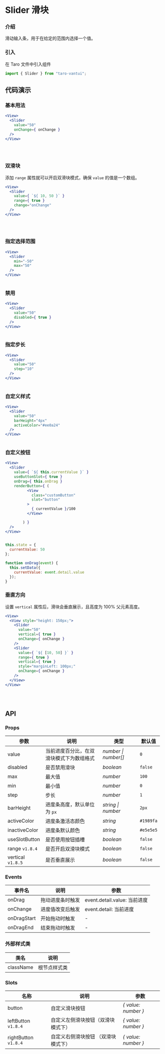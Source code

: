 # Slider 滑块

### 介绍

滑动输入条，用于在给定的范围内选择一个值。

### 引入

在 Taro 文件中引入组件

```js
import { Slider } from "taro-vantui"; 
```

## 代码演示

### 基本用法

```jsx
<View>
  <Slider
    value="50"
    onChange={ onChange }
  />
</View>
 
```

```js
 
```

### 双滑块

添加 `range` 属性就可以开启双滑块模式，确保 `value` 的值是一个数组。

```jsx
<View>
  <Slider
    value={ `${ 10, 50 }` }
    range={ true }
    change="onChange"
  />
</View>
 
```

```js
 
```

### 指定选择范围

```jsx
<View>
  <Slider
    min="-50"
    max="50"
  />
</View>
 
```

### 禁用

```jsx
<View>
  <Slider
    value="50"
    disabled={ true }
  />
</View>
 
```

### 指定步长

```jsx
<View>
  <Slider
    value="50"
    step="10"
  />
</View>
 
```

### 自定义样式

```jsx
<View>
  <Slider
    value="50"
    barHeight="4px"
    activeColor="#ee0a24"
  />
</View>
 
```

### 自定义按钮

```jsx
<View>
  <Slider
    value={ `${ this.currentValue }` }
    useButtonSlot={ true }
    onDrag={ this.onDrag }
    renderButton={ (
          <View
            class="customButton"
            slot="button"
          >
            { currentValue }/100
          </View>

        ) }
  />
</View>
 
```

```js
this.state = {
  currentValue: 50
};

function onDrag(event) {
  this.setData({
    currentValue: event.detail.value
  });
} 
```

### 垂直方向

设置 `vertical` 属性后，滑块会垂直展示，且高度为 100% 父元素高度。

```jsx
<View>
  <View style="height: 150px;">
    <Slider
      value="50"
      vertical={ true }
      onChange={ onChange }
    />
    <Slider
      value={ `${ [10, 50] }` }
      range={ true }
      vertical={ true }
      style="marginLeft: 100px;"
      onChange={ onChange }
    />
  </View>
</View>
 
```

```js
 
```

## API

### Props

| 参数 | 说明 | 类型 | 默认值 |
| --- | --- | --- | --- |
| value | 当前进度百分比，在双滑块模式下为数组格式 | _number \| number[]_ | `0` |
| disabled | 是否禁用滑块 | _boolean_ | `false` |
| max | 最大值 | _number_ | `100` |
| min | 最小值 | _number_ | `0` |
| step | 步长 | _number_ | `1` |
| barHeight | 进度条高度，默认单位为 `px` | _string \| number_ | `2px` |
| activeColor | 进度条激活态颜色 | _string_ | `#1989fa` |
| inactiveColor | 进度条默认颜色 | _string_ | `#e5e5e5` |
| useSlotButton | 是否使用按钮插槽 | _boolean_ | `false` |
| range `v1.8.4` | 是否开启双滑块模式 | _boolean_ | `false` |
| vertical `v1.8.5` | 是否垂直展示 | _boolean_ | `false` |

### Events

| 事件名          | 说明             | 参数                         |
| --------------- | ---------------- | ---------------------------- |
| onDrag       | 拖动进度条时触发 | event.detail.value: 当前进度 |
| onChange     | 进度值改变后触发 | event.detail: 当前进度       |
| onDragStart | 开始拖动时触发   | -                            |
| onDragEnd   | 结束拖动时触发   | -                            |

### 外部样式类

| 类名         | 说明         |
| ------------ | ------------ |
| className | 根节点样式类 |

### Slots

| 名称 | 说明 | 参数 |
| --- | --- | --- |
| button | 自定义滑块按钮 | _{ value: number }_ |
| leftButton `v1.8.4` | 自定义左侧滑块按钮（双滑块模式下） | _{ value: number }_ |
| rightButton `v1.8.4` | 自定义右侧滑块按钮 （双滑块模式下） | _{ value: number }_ |
